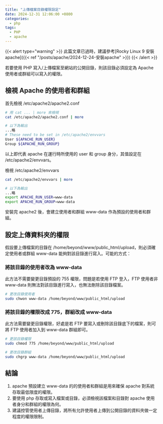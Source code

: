 ```yaml
---
title: "上傳檔案目錄權限設定"
date: 2024-12-31 12:06:00 +0800
categories: 
  - php
tags:
  - PHP
  - apache
---
```


{{< alert type="warning" >}}
此篇文章已過時，建議參考[Rocky Linux 9 安裝 apache]({{< ref "/posts/apache/2024-12-24-安裝apache" >}})
{{< /alert >}}

若要使用 PHP 寫入/上傳檔案至網站的公開目錄，則該目錄必須設定為 Apache 使用者或群組可以寫入的權限。

## 檢視 Apache 的使用者和群組

首先檢視 /etc/apache2/apache2.conf

```bash
# 用 cat ... | more 來檢視
cat /etc/apache2/apache2.conf | more

# 以下為輸出
...略
# These need to be set in /etc/apache2/envvars
User ${APACHE_RUN_USER}
Group ${APACHE_RUN_GROUP}

```

以上即代表 apache 在運行時所使用的 user 和 group 身分，其值設定在 /etc/apache2/envvars。

檢視 /etc/apache2/envvars

```bash
cat /etc/apache2/envvars | more

# 以下為輸出
...略
export APACHE_RUN_USER=www-data
export APACHE_RUN_GROUP=www-data

```

安裝完 apache2 後，會建立使用者和群組 www-data 作為預設的使用者和群組。

## 設定上傳資料夾的權限

假設要上傳檔案的目錄在 /home/beyond/www/public_html/upload，則必須確定使用者或群組 www-data 能夠對該目錄進行寫入。可能的方式：

### 將該目錄的使用者改為 www-data

此方法不需要變更目錄預設的 755 權限，問題是若使用 FTP 登入，FTP 使用者非 www-data 則無法對該目錄進行寫入，也無法刪除該目錄檔案。

```bash
# 更改目錄使用者
sudo chwon www-data /home/beyond/www/public_html/upload
```

### 將該目錄的權限改成 775，群組改成 www-data

此方法需要變更目錄權限，好處是若 FTP 要寫入或刪除該目錄底下的檔案，則可將 FTP 使用者加入到 www-data 群組即可。

```bash
# 更該目錄權限
sudo chmod 775 /home/beyond/www/public_html/upload

# 更改目錄群組
sudo chgrp www-data /home/beyond/www/public_html/upload
```

## 結論

1. apache 預設建立 www-data 的的使用者和群組是用來確保 apache 對系統存取最低限度的權限。
2. 要使用 php 存取或寫入檔案或目錄，必須檢視該檔案和目錄對 apache 使用者身分和群組的權限為何。
3. 建議控管使用者上傳目錄，將所有允許使用者上傳到公開目錄的資料夾做一定程度的權限限制。
